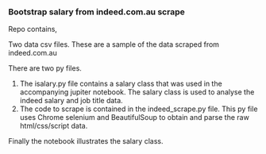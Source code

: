  
### Bootstrap salary from indeed.com.au scrape

Repo contains, 

Two data csv files. These are a sample of the data scraped from indeed.com.au

There are two py files. 
1. The isalary.py file contains a salary class that was used in the accompanying jupiter notebook. The salary class is used to analyse the indeed salary and      job title data.
2. The code to scrape is contained in the indeed_scrape.py file. This py file uses Chrome selenium and BeautifulSoup to obtain and parse the raw html/css/script data. 

Finally the notebook illustrates the salary class.
